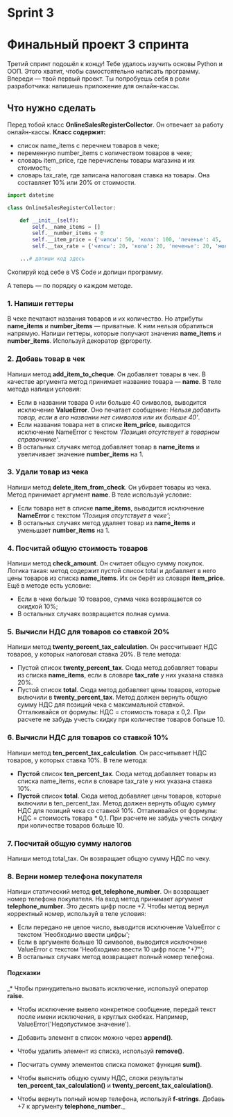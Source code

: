 ﻿# Sprint 3
# Финальный проект 3 спринта
Третий спринт подошёл к концу! Тебе удалось изучить основы Python и ООП. Этого хватит, чтобы самостоятельно написать программу.
Впереди — твой первый проект. Ты попробуешь себя в роли разработчика: напишешь приложение для онлайн-кассы.
## Что нужно сделать
Перед тобой класс **OnlineSalesRegisterCollector**. Он отвечает за работу онлайн-кассы.
**Класс содержит:**
* список name_items с перечнем товаров в чеке;
* переменную number_items с количеством товаров в чеке;
* словарь item_price, где перечислены товары магазина и их стоимость;
* словарь tax_rate, где записана налоговая ставка на товары. Она составляет 10% или 20% от стоимости.

```python
import datetime

class OnlineSalesRegisterCollector:

    def __init__(self):
        self.__name_items = []
        self.__number_items = 0
        self.__item_price = {'чипсы': 50, 'кола': 100, 'печенье': 45, 'молоко': 55, 'кефир': 70}
        self.__tax_rate = {'чипсы': 20, 'кола': 20, 'печенье': 20, 'молоко': 10, 'кефир': 10}

    ...# допиши код здесь
``` 

Скопируй код себе в VS Code и допиши программу.

А теперь — по порядку о каждом методе.

### 1. Напиши геттеры
В чеке печатают названия товаров и их количество. Но атрибуты **name_items** и **number_items** — приватные. К ним нельзя обратиться напрямую.
Напиши геттеры, которые получают значения **name_items** и **number_items**. Используй декоратор @property.


### 2. Добавь товар в чек
Напиши метод **add_item_to_cheque**. Он добавляет товары в чек.
В качестве аргумента метод принимает название товара — **name**.
В теле метода напиши условия:
* Если в названии товара 0 или больше 40 символов, выводится исключение **ValueError**. Оно печатает сообщение: *Нельзя добавить товар, если в его названии нет символов или их больше 40'*.
* Если названия товара нет в списке **item_price**, выводится исключение NameError с текстом *'Позиция отсутствует в товарном справочнике'*.
* В остальных случаях метод добавляет товар в **name_items** и увеличивает значение **number_items** на 1.


### 3. Удали товар из чека
Напиши метод **delete_item_from_check**. Он убирает товары из чека. Метод принимает аргумент **name**.
В теле используй условие:
* Если товара нет в списке **name_items**, выводится исключение **NameError** с текстом *'Позиция отсутствует в чеке'*;
* В остальных случаях метод удаляет товар из **name_items** и уменьшает **number_items** на 1.


### 4. Посчитай общую стоимость товаров
Напиши метод **check_amount**. Он считает общую сумму покупок.
Логика такая: метод содержит пустой список total и добавляет в него цены товаров из списка **name_items**. Их он берёт из словаря **item_price**.
Ещё в методе есть условие:
* Если в чеке больше 10 товаров, сумма чека возвращается со скидкой 10%;
* В остальных случаях возвращается полная сумма.


### 5. Вычисли НДС для товаров со ставкой 20%
Напиши метод **twenty_percent_tax_calculation**. Он рассчитывает НДС товаров, у которых налоговая ставка 20%.
В теле метода:
* Пустой список **twenty_percent_tax**. Сюда метод добавляет товары из списка **name_items**, если в словаре **tax_rate** у них указана ставка 20%.
* Пустой список **total**. Сюда метод добавляет цены товаров, которые включили в **twenty_percent_tax**.
Метод должен вернуть общую сумму НДС для позиций чека с максимальной ставкой. Отталкивайся от формулы: НДС = стоимость товара x 0,2.
При расчете не забудь учесть скидку при количестве товаров больше 10.


### 6. Вычисли НДС для товаров со ставкой 10%
Напиши метод **ten_percent_tax_calculation**. Он рассчитывает НДС товаров, у которых ставка 10%.
В теле метода:
* __Пустой__ список **ten_percent_tax**. Сюда метод добавляет товары из списка name_items, если в словаре tax_rate у них указана ставка 10%.
* __Пустой__ список **total**. Сюда метод добавляет цены товаров, которые включили в ten_percent_tax.
Метод должен вернуть общую сумму НДС для позиций чека со ставкой 10%. Отталкивайся от формулы: НДС = стоимость товара * 0,1.
При расчете не забудь учесть скидку при количестве товаров больше 10.


### 7. Посчитай общую сумму налогов
Напиши метод total_tax. Он возвращает общую сумму НДС по чеку.


### 8. Верни номер телефона покупателя
Напиши статический метод **get_telephone_number**. Он возвращает номер телефона покупателя.
На вход метод принимает аргумент **telephone_number**. Это десять цифр после +7.
Чтобы метод вернул корректный номер, используй в теле условия:
* Если передано не целое число, выводится исключение ValueError с текстом 'Необходимо ввести цифры';
* Если в аргументе больше 10 символов, выводится исключение ValueError с текстом 'Необходимо ввести 10 цифр после "+7"';
* В остальных случаях метод возвращает полный номер телефона.


#### Подсказки
_* Чтобы принудительно вызвать исключение, используй оператор **raise**.
* Чтобы исключение вывело конкретное сообщение, передай текст после имени исключения, в круглых скобках. Например, ValueError('Недопустимое значение').
* Добавить элемент в список можно через **append()**.
* Чтобы удалить элемент из списка, используй **remove()**.
* Посчитать сумму элементов списка поможет функция **sum()**.
* Чтобы выяснить общую сумму НДС, сложи результаты **ten_percent_tax_calculation()** и **twenty_percent_tax_calculation()**.

* Чтобы вернуть полный номер телефона, используй **f-strings**. Добавь +7 к аргументу **telephone_number**._

